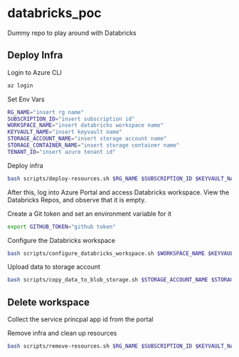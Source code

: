 # databricks_poc
Dummy repo to play around with Databricks

## Deploy Infra

Login to Azure CLI

```bash
az login
```

Set Env Vars

```bash
RG_NAME="insert rg name"
SUBSCRIPTION_ID="insert subscription id"
WORKSPACE_NAME="insert databricks workspace name"
KEYVAULT_NAME="insert keyvault name"
STORAGE_ACCOUNT_NAME="insert storage account name"
STORAGE_CONTAINER_NAME="insert storage container name"
TENANT_ID="insert azure tenant id"
```

Deploy infra

```bash
bash scripts/deploy-resources.sh $RG_NAME $SUBSCRIPTION_ID $KEYVAULT_NAME $WORKSPACE_NAME $STORAGE_ACCOUNT_NAME
``` 

After this, log into Azure Portal and access Databricks workspace. View the Databricks Repos, and observe that it is empty.


Create a Git token and set an environment variable for it

```bash
export GITHUB_TOKEN="github token"
```

Configure the Databricks workspace

```bash
bash scripts/configure_databricks_workspace.sh $WORKSPACE_NAME $KEYVAULT_NAME $RG_NAME $STORAGE_ACCOUNT_NAME $TENANT_ID
``` 

Upload data to storage account

```bash
bash scripts/copy_data_to_blob_storage.sh $STORAGE_ACCOUNT_NAME $STORAGE_CONTAINER_NAME
```

## Delete workspace

Collect the service princpal app id from the portal

Remove infra and clean up resources

```bash
bash scripts/remove-resources.sh $RG_NAME $SUBSCRIPTION_ID $KEYVAULT_NAME $WORKSPACE_NAME $STORAGE_ACCOUNT_NAME "<SERVICE PRINCPAL APP_ID>"
``` 